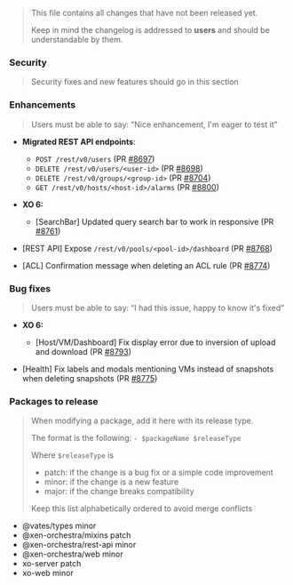 > This file contains all changes that have not been released yet.
>
> Keep in mind the changelog is addressed to **users** and should be
> understandable by them.

### Security

> Security fixes and new features should go in this section

### Enhancements

> Users must be able to say: “Nice enhancement, I'm eager to test it”

- **Migrated REST API endpoints**:

  - `POST /rest/v0/users` (PR [#8697](https://github.com/vatesfr/xen-orchestra/pull/8697))
  - `DELETE /rest/v0/users/<user-id>` (PR [#8698](https://github.com/vatesfr/xen-orchestra/pull/8698))
  - `DELETE /rest/v0/groups/<group-id>` (PR [#8704](https://github.com/vatesfr/xen-orchestra/pull/8704))
  - `GET /rest/v0/hosts/<host-id>/alarms` (PR [#8800](http://github.com/vatesfr/xen-orchestra/pull/8800))

- **XO 6:**

  - [SearchBar] Updated query search bar to work in responsive (PR [#8761](https://github.com/vatesfr/xen-orchestra/pull/8761))

- [REST API] Expose `/rest/v0/pools/<pool-id>/dashboard` (PR [#8768](https://github.com/vatesfr/xen-orchestra/pull/8768))
- [ACL] Confirmation message when deleting an ACL rule (PR [#8774](https://github.com/vatesfr/xen-orchestra/pull/8774))

### Bug fixes

> Users must be able to say: “I had this issue, happy to know it's fixed”

- **XO 6:**
  - [Host/VM/Dashboard] Fix display error due to inversion of upload and download (PR [#8793](https://github.com/vatesfr/xen-orchestra/pull/8793))

- [Health] Fix labels and modals mentioning VMs instead of snapshots when deleting snapshots (PR [#8775](https://github.com/vatesfr/xen-orchestra/pull/8775))

### Packages to release

> When modifying a package, add it here with its release type.
>
> The format is the following: `- $packageName $releaseType`
>
> Where `$releaseType` is
>
> - patch: if the change is a bug fix or a simple code improvement
> - minor: if the change is a new feature
> - major: if the change breaks compatibility
>
> Keep this list alphabetically ordered to avoid merge conflicts

<!--packages-start-->

- @vates/types minor
- @xen-orchestra/mixins patch
- @xen-orchestra/rest-api minor
- @xen-orchestra/web minor
- xo-server patch
- xo-web minor

<!--packages-end-->
